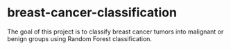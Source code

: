 # breast-cancer-classification
The goal of this project is to classify breast cancer tumors into malignant or benign groups using Random Forest classification.
